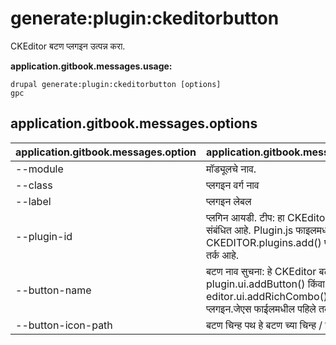 # generate:plugin:ckeditorbutton
CKEditor बटण प्लगइन उत्पन्न करा.

**application.gitbook.messages.usage:**
```
drupal generate:plugin:ckeditorbutton [options]
gpc
```

## application.gitbook.messages.options
application.gitbook.messages.option | application.gitbook.messages.details
-------|-------------
--module | मॉड्यूलचे नाव.
--class | प्लगइन वर्ग नाव
--label | प्लगइन लेबल
--plugin-id | प्लगिन आयडी. टीप: हा CKEditor प्लगइन नावाशी संबंधित आहे. Plugin.js फाइलमध्ये CKEDITOR.plugins.add() फंक्शनलचा पहिला तर्क आहे.
--button-name | बटण नाव सुचना: हे CKEditor बटनचे नाव आहे. ते plugin.ui.addButton() किंवा editor.ui.addRichCombo() फंक्शन्स प्लगइन.जेएस फाईलमधील पहिले तर्क आहेत.
--button-icon-path | बटण चिन्ह पथ हे बटण च्या चिन्ह / प्रतिमा पथ आहे.
